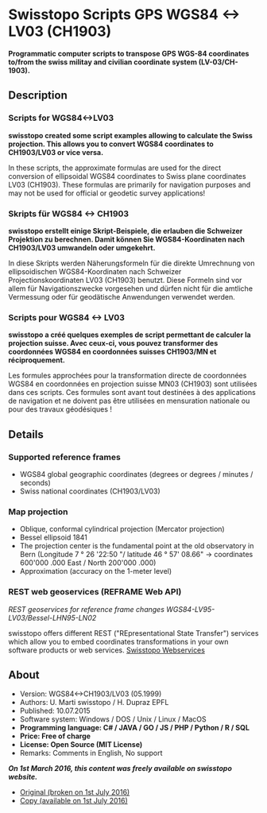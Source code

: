 # Swisstopo Scripts GPS WGS84 <-> LV03 (CH1903)

**Programmatic computer scripts to transpose GPS WGS-84 coordinates to/from the swiss militay and civilian coordinate system (LV-03/CH-1903).**

## Description

### Scripts for WGS84<->LV03

**swisstopo created some script examples allowing to calculate the Swiss projection. This allows you to convert WGS84 coordinates to CH1903/LV03 or vice versa.**

In these scripts, the approximate formulas are used for the direct conversion of ellipsoidal WGS84 coordinates to Swiss plane coordinates LV03 (CH1903). 
These formulas are primarily for navigation purposes and may not be used for official or geodetic survey applications!

### Skripts für WGS84 <-> CH1903

**swisstopo erstellt einige Skript-Beispiele, die erlauben die Schweizer Projektion zu berechnen. Damit können Sie WGS84-Koordinaten nach CH1903/LV03 umwandeln oder umgekehrt.**

In diese Skripts werden Näherungsformeln für die direkte Umrechnung von ellipsoidischen WGS84-Koordinaten nach Schweizer Projectionskoordinaten LV03 (CH1903) benutzt. 
Diese Formeln sind vor allem für Navigationszwecke vorgesehen und dürfen nicht für die amtliche Vermessung oder für geodätische Anwendungen verwendet werden.

### Scripts pour WGS84 <-> LV03

**swisstopo a créé quelques exemples de script permettant de calculer la projection suisse. Avec ceux-ci, vous pouvez transformer des coordonnées WGS84 en coordonnées suisses CH1903/MN et réciproquement.**

Les formules approchées pour la transformation directe de coordonnées WGS84 en coordonnées en projection suisse MN03 (CH1903) sont utilisées dans ces scripts. 
Ces formules sont avant tout destinées à des applications de navigation et ne doivent pas être utilisées en mensuration nationale ou pour des travaux géodésiques !

## Details

### Supported reference frames

- WGS84 global geographic coordinates (degrees or degrees / minutes / seconds)
- Swiss national coordinates (CH1903/LV03)
 

### Map projection

- Oblique, conformal cylindrical projection (Mercator projection)
- Bessel ellipsoid 1841
- The projection center is the fundamental point at the old observatory in Bern (Longitude 7 ° 26 '22:50 "/ latitude 46 ° 57' 08.66" -> coordinates 600'000 .000 East / North 200'000 .000)
- Approximation (accuracy on the 1-meter level) 

### REST web geoservices (REFRAME Web API)

*REST geoservices for reference frame changes WGS84-LV95-LV03/Bessel-LHN95-LN02*

swisstopo offers different REST ("REpresentational State Transfer") services which allow you to embed coordinates transformations in your own software products or web services.
[Swisstopo Webservices](https://www.swisstopo.admin.ch/en/maps-data-online/calculation-services/m2m.html)

## About 

- Version: WGS84<->CH1903/LV03 (05.1999)
- Authors: U. Marti swisstopo / H. Dupraz EPFL
- Published: 10.07.2015
- Software system:	Windows / DOS / Unix / Linux / MacOS
- **Programming language:	C# / JAVA / GO / JS / PHP / Python / R / SQL**
- **Price:	Free of charge**
- **License:	Open Source (MIT License)**
- Remarks:	Comments in English, No support

***On 1st March 2016, this content was freely available on swisstopo website.***

- [Original (broken on 1st July 2016)](http://www.swisstopo.admin.ch/internet/swisstopo/en/home/products/software/products/skripts.html)
- [Copy (available on 1st July 2016)](http://www.mont-terri.ch/internet/swisstopo/en/home/products/software/products/skripts.html)
